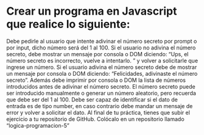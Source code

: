 # Crear un programa en Javascript que realice lo siguiente:
Debe pedirle al usuario que intente adivinar el número secreto por prompt o por input, dicho número será del 1 al 100.
Si el usuario no adivina el número secreto, debe mostrar un mensaje por consola o DOM diciendo: “Ups, el número secreto es incorrecto, vuelve a intentarlo. ” y volver a solicitarle que ingrese un número.
Si el usuario adivina el número secreto debe de mostrar un mensaje por consola o DOM diciendo: “Felicidades, adivinaste el número secreto”. Además debe imprimir por consola o DOM la lista de números introducidos antes de adivinar el número secreto.
El número secreto puede ser introducido manualmente o generar un número aleatorio, pero recuerda que debe ser del 1 al 100.
Debe ser capaz de identificar si el dato de entrada es de tipo number, en caso contrario debe mandar un mensaje de error y volver a solicitar el dato.
Al final de tu práctica, tienes que subir el ejercicio a tu repositorio de GitHub.
Colócalo en un repositorio llamado “logica-programacion-5”